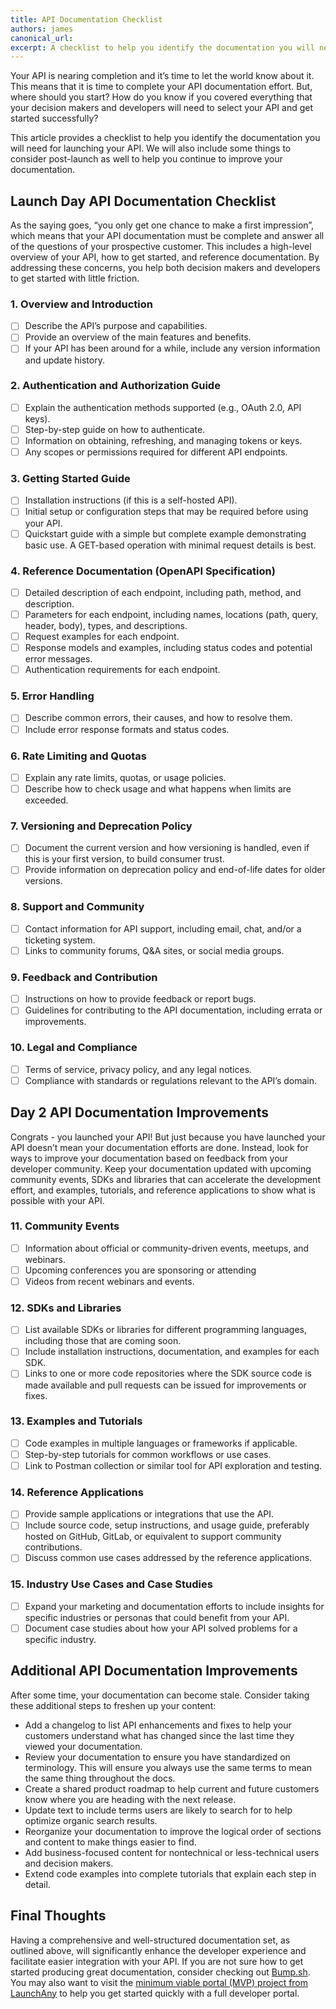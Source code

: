 ```yaml
---
title: API Documentation Checklist
authors: james
canonical_url: 
excerpt: A checklist to help you identify the documentation you will need for launching your API.
---
```


Your API is nearing completion and it’s time to let the world know about it. This means that it is time to complete your API documentation effort. But, where should you start? How do you know if you covered everything that your decision makers and developers will need to select your API and get started successfully?

This article provides a checklist to help you identify the documentation you will need for launching your API. We will also include some things to consider post-launch as well to help you continue to improve your documentation. 

## Launch Day API Documentation Checklist

As the saying goes, “you only get one chance to make a first impression”, which means that your API documentation must be complete and answer all of the questions of your prospective customer. This includes a high-level overview of your API, how to get started, and reference documentation. By addressing these concerns, you help both decision makers and developers to get started with little friction. 

### 1. **Overview and Introduction**
   - [ ] Describe the API’s purpose and capabilities.
   - [ ] Provide an overview of the main features and benefits.
   - [ ] If your API has been around for a while, include any version information and update history.

### 2. **Authentication and Authorization Guide**
   - [ ] Explain the authentication methods supported (e.g., OAuth 2.0, API keys).
   - [ ] Step-by-step guide on how to authenticate.
   - [ ] Information on obtaining, refreshing, and managing tokens or keys.
   - [ ] Any scopes or permissions required for different API endpoints.

### 3. **Getting Started Guide**
   - [ ] Installation instructions (if this is a self-hosted API).
   - [ ] Initial setup or configuration steps that may be required before using your API.
   - [ ] Quickstart guide with a simple but complete example demonstrating basic use. A GET-based operation with minimal request details is best. 

### 4. **Reference Documentation (OpenAPI Specification)**
   - [ ] Detailed description of each endpoint, including path, method, and description.
   - [ ] Parameters for each endpoint, including names, locations (path, query, header, body), types, and descriptions.
   - [ ] Request examples for each endpoint.
   - [ ] Response models and examples, including status codes and potential error messages.
   - [ ] Authentication requirements for each endpoint.
   
### 5. **Error Handling**
   - [ ] Describe common errors, their causes, and how to resolve them.
   - [ ] Include error response formats and status codes.

### 6. **Rate Limiting and Quotas**
   - [ ] Explain any rate limits, quotas, or usage policies.
   - [ ] Describe how to check usage and what happens when limits are exceeded.

### 7. **Versioning and Deprecation Policy**
   - [ ] Document the current version and how versioning is handled, even if this is your first version, to build consumer trust.
   - [ ] Provide information on deprecation policy and end-of-life dates for older versions.

### 8. **Support and Community**
   - [ ] Contact information for API support, including email, chat, and/or a ticketing system.
   - [ ] Links to community forums, Q&A sites, or social media groups.

### 9. **Feedback and Contribution**
   - [ ] Instructions on how to provide feedback or report bugs.
   - [ ] Guidelines for contributing to the API documentation, including errata or improvements.

### 10. **Legal and Compliance**
   - [ ] Terms of service, privacy policy, and any legal notices.
   - [ ] Compliance with standards or regulations relevant to the API’s domain.

## Day 2 API Documentation Improvements

Congrats - you launched your API! But just because you have launched your API doesn’t mean your documentation efforts are done. Instead, look for ways to improve your documentation based on feedback from your developer community. Keep your documentation updated with upcoming community events, SDKs and libraries that can accelerate the development effort, and examples, tutorials, and reference applications to show what is possible with your API. 

### 11. **Community Events**
   - [ ] Information about official or community-driven events, meetups, and webinars.
   - [ ] Upcoming conferences you are sponsoring or attending
   - [ ] Videos from recent webinars and events. 

### 12. **SDKs and Libraries**
   - [ ] List available SDKs or libraries for different programming languages, including those that are coming soon.
   - [ ] Include installation instructions, documentation, and examples for each SDK.
   - [ ] Links to one or more code repositories where the SDK source code is made available and pull requests can be issued for improvements or fixes.

### 13. **Examples and Tutorials**
   - [ ] Code examples in multiple languages or frameworks if applicable.
   - [ ] Step-by-step tutorials for common workflows or use cases.
   - [ ] Link to Postman collection or similar tool for API exploration and testing.

### 14. **Reference Applications**
   - [ ] Provide sample applications or integrations that use the API.
   - [ ] Include source code, setup instructions, and usage guide, preferably hosted on GitHub, GitLab, or equivalent to support community contributions.
   - [ ] Discuss common use cases addressed by the reference applications.

### 15. **Industry Use Cases and Case Studies**
   - [ ] Expand your marketing and documentation efforts to include insights for specific industries or personas that could benefit from your API.
   - [ ] Document case studies about how your API solved problems for a specific industry.

## Additional API Documentation Improvements

After some time, your documentation can become stale. Consider taking these additional steps to freshen up your content:

* Add a changelog to list API enhancements and fixes to help your customers understand what has changed since the last time they viewed your documentation. 
* Review your documentation to ensure you have standardized on terminology. This will ensure you always use the same terms to mean the same thing throughout the docs. 
* Create a shared product roadmap to help current and future customers know where you are heading with the next release.
* Update text to include terms users are likely to search for to help optimize organic search results.
* Reorganize your documentation to improve the logical order of sections and content to make things easier to find.
* Add business-focused content for nontechnical or less-technical users and decision makers. 
* Extend code examples into complete tutorials that explain each step in detail. 

## Final Thoughts

Having a comprehensive and well-structured documentation set, as outlined above, will significantly enhance the developer experience and facilitate easier integration with your API. If you are not sure how to get started producing great documentation, consider checking out [Bump.sh](https://bump.sh). You may also want to visit the [minimum viable portal (MVP) project from LaunchAny](https://github.com/launchany/mvp-template) to help you get started quickly with a full developer portal.

